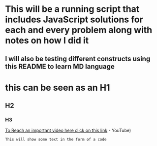 # This will be a running script that includes JavaScript solutions for each and every problem along with notes on how I did it 

## I will also be testing different constructs using this README to learn MD language 

# this can be seen as an H1 

## H2 

### H3 

[To Reach an important video here click on this link](https://www.youtube.com/watch?v=xvFZjo5PgG0) - YouTube)

`This will show some text in the form of a code` 



